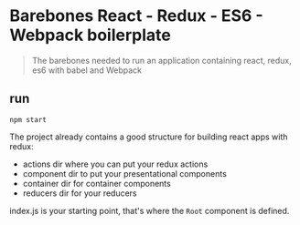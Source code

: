 # Barebones React - Redux - ES6 - Webpack boilerplate

> The barebones needed to run an application containing react, redux, es6 with babel and Webpack

## run

```
npm start
```

The project already contains a good structure for building react apps with redux:
- actions dir where you can put your redux actions
- component dir to put your presentational components
- container dir for container components
- reducers dir for your reducers

index.js is your starting point, that's where the ```Root``` component is defined.
